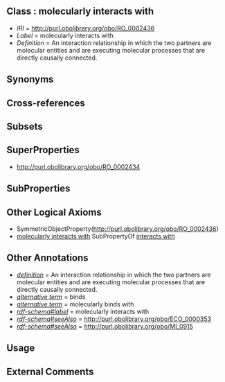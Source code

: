 
## Class : molecularly interacts with

 * *IRI* = http://purl.obolibrary.org/obo/RO_0002436
 * *Label* = molecularly interacts with
 * *Definition* = An interaction relationship in which the two partners are molecular entities and are executing molecular processes that are directly causally connected.

## Synonyms


## Cross-references


## Subsets


## SuperProperties

 * <http://purl.obolibrary.org/obo/RO_0002434>

## SubProperties


## Other Logical Axioms

 * SymmetricObjectProperty(<http://purl.obolibrary.org/obo/RO_0002436>)
 * [molecularly interacts with](../../RO/36/RO_0002436.md) SubPropertyOf [interacts with](../../RO/34/RO_0002434.md)

## Other Annotations

 * *[definition](../../IAO/15/IAO_0000115.md)* = An interaction relationship in which the two partners are molecular entities and are executing molecular processes that are directly causally connected.
 * *[alternative term](../../IAO/18/IAO_0000118.md)* = binds
 * *[alternative term](../../IAO/18/IAO_0000118.md)* = molecularly binds with
 * *[rdf-schema#label](../../el/rdf-schema#label.md)* = molecularly interacts with
 * *[rdf-schema#seeAlso](../../so/rdf-schema#seeAlso.md)* = http://purl.obolibrary.org/obo/ECO_0000353
 * *[rdf-schema#seeAlso](../../so/rdf-schema#seeAlso.md)* = http://purl.obolibrary.org/obo/MI_0915

## Usage


## External Comments

